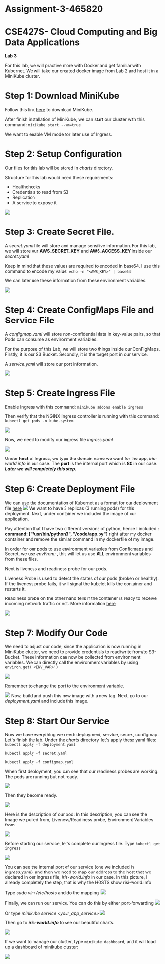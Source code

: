 # Assignment-3-465820

#  CSE427S- Cloud Computing and Big Data Applications

**Lab 3**

For this lab, we will practive more with Docker and get familiar with Kubernet.
We will take our created docker image from Lab 2 and host it in a MiniKube cluster.


#  Step 1: Download MiniKube #
Follow this link [here](https://minikube.sigs.k8s.io/docs/start/) to download MiniKube.

After finish installation of MiniKube, we can start our cluster with this command: 
`minikube start --vm=true`

We want to enable VM mode for later use of Ingress.


# Step 2: Setup Configuration #

Our files for this lab will be stored in _charts_ directory.

Structure for this lab would need these requirements:
- Healthchecks
- Credentials to read from S3
- Replication
- A service to expose it

![](https://github.com/CSE-427/assignment-3-anhvo/blob/main/images/)


# Step 3: Create Secret File.

A _secret.yaml_ file will store and manage sensitive information.
For this lab, we will store our **AWS_SECRET_KEY** and **AWS_ACCESS_KEY** inside our _secret.yaml_

Keep in mind that these values are required to encoded in base64.
I use this command to encode my value:
`echo -n "<AWS_KEY>" | base64`

We can later use these information from these environment variables.

![](https://github.com/CSE-427/assignment-3-anhvo/blob/main/images/secret.png)

# Step 4: Create ConfigMaps File and Service File

A _configmap.yaml_ will store non-confidential data in key-value pairs, so that Pods can consume as environment variables.

For the purpose of this Lab, we will store two things inside our ConFigMaps.
Firstly, it is our S3 Bucket.
Secondly, it is the target port in our service.

A _service.yaml_ will store our port information.


![](https://github.com/CSE-427/assignment-3-anhvo/blob/main/images/configmap.png)

# Step 5: Create Ingress File <EXTRA CREDIT>

Enable Ingress with this command:
`minikube addons enable ingress`

Then verify that the NGINX Ingress controller is running with this command:
`kubectl get pods -n kube-system`

![](https://github.com/CSE-427/assignment-3-anhvo/blob/main/images/ingress.png)

Now, we need to modify our ingress file _ingress.yaml_

![](https://github.com/CSE-427/assignment-3-anhvo/blob/main/images/ingressfile.png)

Under **host** of Ingress, we type the domain name we want for the app, _iris-world.info_ in our case. The **port** is the internal port which is **80** in our case. 
***Later we will completely this step.***


# Step 6: Create Deployment File

We can use the documentation of Kubernet as a format for our deployment file [here](https://kubernetes.io/docs/concepts/workloads/controllers/deployment/)
![](https://github.com/CSE-427/assignment-3-anhvo/blob/main/images/deployment.png)
We want to have 3 replicas (3 running pods) for this deployment.
Next, under container we included the image of our application.

Pay attention that I have two different versions of python, hence I included : **command: ["/usr/bin/python3", "/code/app.py"]** right after my docker container and remove the similar command in my dockerfile of my image. 

In order for our pods to use environment variables from Configmaps and Secret, we use _envFrom:_ , this will let us use **ALL** environment variables from these files.

Next is liveness and readiness probe for our pods.

Liveness Probe is used to detect the states of our pods (broken or healthy). If the liveness probe fails, it will signal the kubelet kills the container and restarts it.

Readiness probe on the other hand tells if the container is ready to receive incoming network traffic or not. More information [here](https://kubernetes.io/docs/tasks/configure-pod-container/configure-liveness-readiness-startup-probes/)


![](https://github.com/CSE-427/assignment-2-anhhavo-465820/blob/master/images/lsdebug.png)

# Step 7: Modify Our Code

We need to adjust our code, since the application is now running in MiniKube cluster, we need to provide credentials to read/write from/to S3-Bucket. These information can now be collected from environment variables. We can directly call the environment variables by using `environ.get('<ENV_VAR>')`

![](https://github.com/CSE-427/assignment-3-anhvo/blob/main/images/code.png)

Remember to change the port to the environment variable.

![](https://github.com/CSE-427/assignment-3-anhvo/blob/main/images/codeport.png)
Now, build and push this new image with a new tag.
Next, go to our _deployment.yaml_ and include this image.

# Step 8: Start Our Service 

Now we have everything we need: deployment, service, secret, configmap. Let's finish the lab. 
Under the _charts_ directory, let's apply these yaml files:
`kubectl apply -f deployment.yaml`

`kubectl apply -f secret.yaml`

`kubectl apply -f configmap.yaml`


When first deployment, you can see that our readiness probes are working. The pods are running but not ready.

![](https://github.com/CSE-427/assignment-3-anhvo/blob/main/images/notready.png)


Then they become ready.

![](https://github.com/CSE-427/assignment-3-anhvo/blob/main/images/ready.png)

Here is the description of our pod:
In this description, you can see the Image we pulled from, Liveness/Readiness probe,
Environment Variables from. 

![](https://github.com/CSE-427/assignment-3-anhvo/blob/main/images/description.png)

Before starting our service, let's complete our Ingress file.
Type `kubectl get ingress`

![](https://github.com/CSE-427/assignment-3-anhvo/blob/main/images/getingress.png)

You can see the internal port of our service (one we included in _ingress.yaml_), and then we need to map our address to the host that we declared in our ingress file, _iris-world.info_ in our case. In this picture, I already completely the step, that is why the HOSTS show risi-world.info

Type _sudo vim /etc/hosts_ and do the mapping.
![](https://github.com/CSE-427/assignment-3-anhvo/blob/main/images/host.png)


Finally, we can run our service.
You can do this by either port-forwarding 
![](https://github.com/CSE-427/assignment-3-anhvo/blob/main/images/portforward.png)

Or type _minikube service <your_app_service>_
![](https://github.com/CSE-427/assignment-3-anhvo/blob/main/images/minikubeservice.png)

Then go to ***iris-world.info*** to see our beautiful charts.

![](https://github.com/CSE-427/assignment-3-anhvo/blob/main/images/http.png)

If we want to manage our cluster, type `minikube dashboard`, and it will load up a dashboard of minikube cluster:

![](https://github.com/CSE-427/assignment-3-anhvo/blob/main/images/cluster.png)
